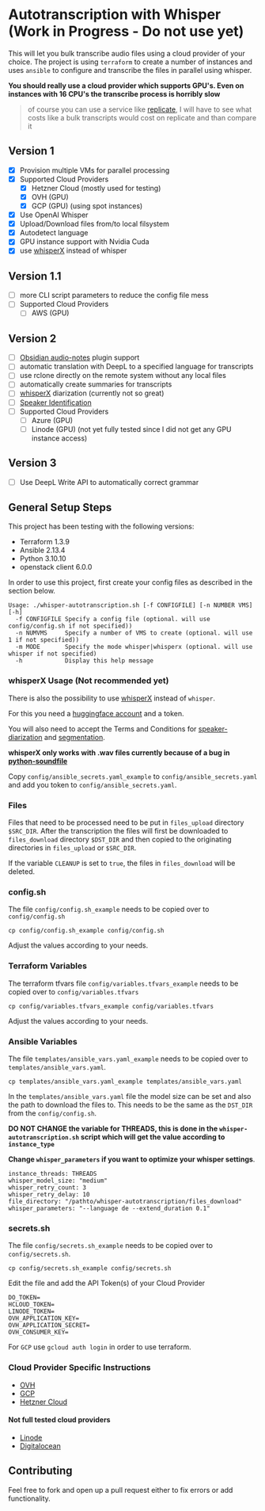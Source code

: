 # Autotranscription with Whisper (Work in Progress - Do not use yet)


This will let you bulk transcribe audio files using a cloud provider of your choice. The project is using `terraform` to create a number of instances and uses `ansible` to configure and transcribe the files in parallel using whisper.

**You should really use a cloud provider which supports GPU's. Even on instances with 16 CPU's the transcribe process is horribly slow**

> of course you can use a service like [replicate](https://replicate.com/), I will have to see what costs like a bulk transcripts would cost on replicate and than compare it

## Version 1

- [x] Provision multiple VMs for parallel processing
- [x] Supported Cloud Providers
	- [x] Hetzner Cloud (mostly used for testing)
	- [x] OVH (GPU)
  - [x] GCP (GPU) (using spot instances)
- [x] Use OpenAI Whisper
- [x] Upload/Download files from/to local filsystem
- [x] Autodetect language
- [x] GPU instance support with Nvidia Cuda
- [x] use [whisperX](https://github.com/m-bain/whisperX) instead of whisper

## Version 1.1

- [ ] more CLI script parameters to reduce the config file mess
- [ ] Supported Cloud Providers
  - [ ] AWS (GPU)

## Version 2

- [ ] [Obsidian audio-notes](https://github.com/jjmaldonis/obsidian-audio-notes) plugin support
- [ ] automatic translation with DeepL to a specified language for transcripts
- [ ] use rclone directly on the remote system without any local files
- [ ] automatically create summaries for transcripts
- [ ] [whisperX](https://github.com/m-bain/whisperX) diarization (currently not so great)
- [ ] [Speaker Identification](https://github.com/lablab-ai/Whisper-transcription_and_diarization-speaker-identification-)
- [ ] Supported Cloud Providers
  - [ ] Azure (GPU)
  - [ ] Linode (GPU) (not yet fully tested since I did not get any GPU instance access)

## Version 3

- [ ] Use DeepL Write API to automatically correct grammar

## General Setup Steps

This project has been testing with the following versions:

- Terraform 1.3.9
- Ansible 2.13.4
- Python 3.10.10
- openstack client 6.0.0

In order to use this project, first create your config files as described in the section below.

```shell
Usage: ./whisper-autotranscription.sh [-f CONFIGFILE] [-n NUMBER VMS] [-h]
  -f CONFIGFILE Specify a config file (optional. will use config/config.sh if not specified))
  -n NUMVMS     Specify a number of VMS to create (optional. will use 1 if not specified))
  -m MODE       Specify the mode whisper|whisperx (optional. will use whisper if not specified)
  -h            Display this help message
```

### whisperX Usage (Not recommended yet)

There is also the possibility to use [whisperX](https://github.com/m-bain/whisperX) instead of `whisper`.

For this you need a [huggingface account](https://huggingface.co) and a token.

You will also need to accept the Terms and Conditions for [speaker-diarization](https://huggingface.co/pyannote/speaker-diarization) and [segmentation](https://huggingface.co/pyannote/segmentation).

**whisperX only works with .wav files currently because of a bug in [python-soundfile](https://github.com/m-bain/whisperX/issues/41)**

Copy `config/ansible_secrets.yaml_example` to `config/ansible_secrets.yaml` and add you token to `config/ansible_secrets.yaml`.

### Files

Files that need to be processed need to be put in `files_upload` directory `$SRC_DIR`. After the transcription the files will first be downloaded to `files_download` directory `$DST_DIR` and then copied to the originating directories in `files_upload` or `$SRC_DIR`.

If the variable `CLEANUP` is set to `true`, the files in `files_download` will be deleted.

### config.sh

The file `config/config.sh_example` needs to be copied over to `config/config.sh`

```shell
cp config/config.sh_example config/config.sh
```

Adjust the values according to your needs.

### Terraform Variables

The terraform tfvars file `config/variables.tfvars_example` needs to be copied over to `config/variables.tfvars`

```shell
cp config/variables.tfvars_example config/variables.tfvars
```

Adjust the values according to your needs.

### Ansible Variables

The file `templates/ansible_vars.yaml_example` needs to be copied over to `templates/ansible_vars.yaml`.

```shell
cp templates/ansible_vars.yaml_example templates/ansible_vars.yaml
```

In the `templates/ansible_vars.yaml` file the model size can be set and also the path to download the files to. This needs to be the same as the `DST_DIR` from the `config/config.sh`.

**DO NOT CHANGE the variable for THREADS, this is done in the `whisper-autotranscription.sh` script which will get the value according to `instance_type`**

**Change `whisper_parameters` if you want to optimize your whisper settings**.

```shell
instance_threads: THREADS
whisper_model_size: "medium"
whisper_retry_count: 3
whisper_retry_delay: 10
file_directory: "/pathto/whisper-autotranscription/files_download"
whisper_parameters: "--language de --extend_duration 0.1"
```

### secrets.sh

The file `config/secrets.sh_example` needs to be copied over to `config/secrets.sh`.

```shell
cp config/secrets.sh_example config/secrets.sh
```

Edit the file and add the API Token(s) of your Cloud Provider

```shell
DO_TOKEN=
HCLOUD_TOKEN=
LINODE_TOKEN=
OVH_APPLICATION_KEY=
OVH_APPLICATION_SECRET=
OVH_CONSUMER_KEY=
```

For `GCP` use `gcloud auth login` in order to use terraform.

### Cloud Provider Specific Instructions

- [OVH](./ovh/README.md)
- [GCP](./gcp/README.md)
- [Hetzner Cloud](./hetzner/README.md)

#### Not full tested cloud providers

- [Linode](./linode/README.md)
- [Digitalocean](./digitalocean/README.md)

## Contributing

Feel free to fork and open up a pull request either to fix errors or add functionality.
